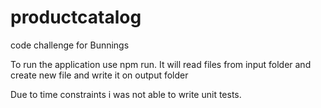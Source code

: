 # productcatalog
code challenge for Bunnings

To run the application use npm run. It will read files from input folder and create new file and write it on output folder

Due to time constraints i was not able to write unit tests.


